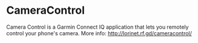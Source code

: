 # CameraControl
Camera Control is a Garmin Connect IQ application that lets you remotely control your phone's camera. More info: http://lorinet.rf.gd/cameracontrol/
